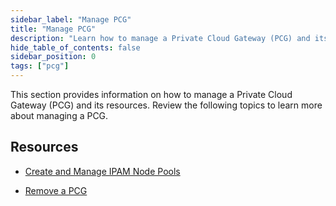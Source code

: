 ```yaml
---
sidebar_label: "Manage PCG"
title: "Manage PCG"
description: "Learn how to manage a Private Cloud Gateway (PCG) and its resources."
hide_table_of_contents: false
sidebar_position: 0
tags: ["pcg"]
---
```


This section provides information on how to manage a Private Cloud Gateway (PCG) and its resources. Review the following
topics to learn more about managing a PCG.

## Resources

- [Create and Manage IPAM Node Pools](./create-manage-node-pool.md)

- [Remove a PCG](./remove-pcg.md)

